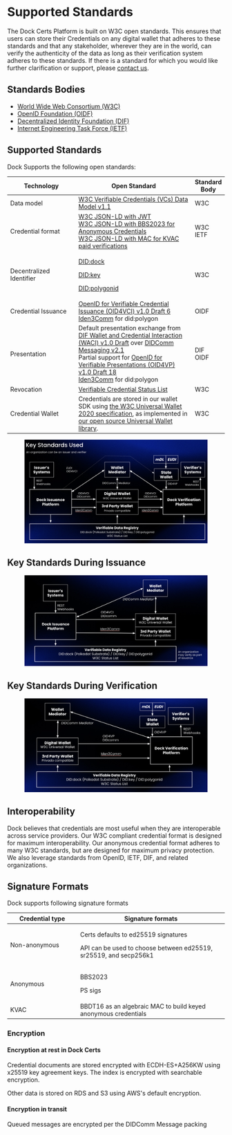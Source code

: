 # Supported Standards

The Dock Certs Platform is built on W3C open standards. This ensures that users can store their Credentials on any digital wallet that adheres to these standards and that any stakeholder, wherever they are in the world, can verify the authenticity of the data as long as their verification system adheres to these standards. If there is a standard for which you would like further clarification or support, please [contact us](../../../support/).

## Standards Bodies

* [World Wide Web Consortium (W3C)](https://www.w3.org/)
* [OpenID Foundation (OIDF)](https://openid.net/foundation/)
* [Decentralized Identity Foundation (DIF)](https://identity.foundation/)
* [Internet Engineering Task Force (IETF)](https://www.ietf.org/)

## Supported Standards

Dock Supports the following open standards:

<table><thead><tr><th width="180">Technology</th><th width="367">Open Standard</th><th>Standard Body</th></tr></thead><tbody><tr><td>Data model</td><td><a href="https://www.w3.org/TR/2022/REC-vc-data-model-20220303/">W3C Verifiable Credentials (VCs) Data Model v1.1</a></td><td>W3C</td></tr><tr><td>Credential format</td><td><a href="https://www.w3.org/TR/vc-data-model/#json-ld">W3C JSON-LD with JWT</a><br><a href="https://github.com/docknetwork/crypto-wasm-ts/tree/master/src/anonymous-credentials">W3C JSON-LD with BBS2023 for </a><a href="https://github.com/docknetwork/crypto-wasm-ts/tree/master/src/anonymous-credentials">Anonymous Credentials</a><br><a href="https://github.com/docknetwork/crypto-wasm-ts/tree/master/src/accumulator">W3C JSON-LD with MAC for KVAC paid verifications</a></td><td>W3C<br>IETF</td></tr><tr><td>Decentralized Identifier</td><td><p><a href="https://github.com/docknetwork/dock-did-driver/blob/master/Dock%20DID%20method%20specification.md">DID:dock</a></p><p><a href="https://w3c-ccg.github.io/did-method-key/">DID:key</a></p><p><a href="https://github.com/0xPolygonID/did-polygonid/blob/main/did-polygonid-method.md">DID:polygonid</a></p></td><td>W3C</td></tr><tr><td>Credential Issuance</td><td><a href="https://openid.net/specs/openid-4-verifiable-credential-issuance-1_0.html">OpenID for Verifiable Credential Issuance (OID4VCI) v1.0 Draft 6</a><br><a href="https://devs.polygonid.com/docs/wallet/wallet-sdk/polygonid-sdk/iden3comm/overview/">Iden3Comm</a> for did:polygon</td><td>OIDF</td></tr><tr><td>Presentation</td><td>Default presentation exchange from <a href="https://identity.foundation/waci-didcomm/">DIF Wallet and Credential Interaction (WACI) v1.0 Draft</a> over <a href="https://identity.foundation/didcomm-messaging/spec/v2.1">DIDComm Messaging v2.1</a><br>Partial support for <a href="https://openid.net/specs/openid-4-verifiable-presentations-1_0.html">OpenID for Verifiable Presentations (OID4VP) v1.0 Draft 18</a><br><a href="https://devs.polygonid.com/docs/wallet/wallet-sdk/polygonid-sdk/iden3comm/overview/">Iden3Comm</a> for did:polygon</td><td>DIF<br>OIDF</td></tr><tr><td>Revocation</td><td><a href="https://www.w3.org/TR/vc-status-list/">Verifiable Credential Status List</a></td><td>W3C</td></tr><tr><td>Credential Wallet</td><td>Credentials are stored in our wallet SDK using <a href="https://w3c-ccg.github.io/universal-wallet-interop-spec/">the W3C Universal Wallet 2020 specification</a>, as implemented in <a href="https://github.com/docknetwork/universal-wallet">our open source Universal Wallet library</a>.</td><td>W3C</td></tr></tbody></table>

<figure><img src="../../../.gitbook/assets/Screenshot 2024-07-30 at 14.41.32.png" alt=""><figcaption></figcaption></figure>

## Key Standards During Issuance

<figure><img src="../../../.gitbook/assets/Screenshot 2024-07-30 at 14.39.44.png" alt=""><figcaption></figcaption></figure>

## Key Standards During Verification

<figure><img src="../../../.gitbook/assets/Screenshot 2024-07-30 at 14.40.39.png" alt=""><figcaption></figcaption></figure>

## Interoperability <a href="#interoperability" id="interoperability"></a>

Dock believes that credentials are most useful when they are interoperable across service providers. Our W3C compliant credential format is designed for maximum interoperability. Our anonymous credential format adheres to many W3C standards, but are designed for maximum privacy protection. We also leverage standards from OpenID, IETF, DIF, and related organizations.

## Signature Formats

Dock supports following signature formats

<table><thead><tr><th width="186">Credential type</th><th width="466">Signature formats</th></tr></thead><tbody><tr><td>Non-anonymous</td><td><p>Certs defaults to ed25519 signatures</p><p>API can be used to choose between ed25519, sr25519, and secp256k1 </p></td></tr><tr><td>Anonymous</td><td><p>BBS2023</p><p>PS sigs</p></td></tr><tr><td>KVAC</td><td>BBDT16 as an algebraic MAC to build keyed anonymous credentials</td></tr></tbody></table>

### Encryption

#### Encryption at rest in Dock Certs

Credential documents are stored encrypted with ECDH-ES+A256KW using x25519 key agreement keys. The index is encrypted with searchable encryption.

Other data is stored on RDS and S3 using AWS's default encryption.

#### Encryption in transit

Queued messages are encrypted per the DIDComm Message packing

